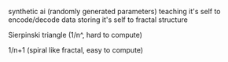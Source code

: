 synthetic ai (randomly generated parameters)
teaching it's self to encode/decode data
storing it's self to fractal structure


Sierpinski triangle (1/n^, hard to compute)

1/n+1 (spiral like fractal, easy to compute)
